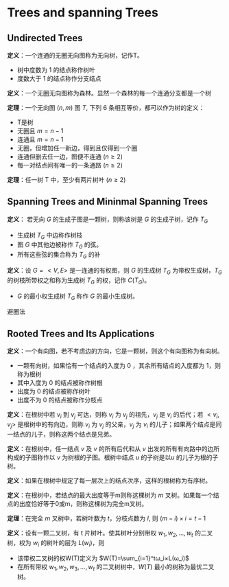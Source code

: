# Trees and spanning Trees

## Undirected Trees

**定义**：一个连通的无圈无向图称为无向树，记作T。

- 树中度数为 1 的结点称作树叶
- 度数大于 1 的结点称作分支结点

**定义**：一个无圈无向图称为森林。显然一个森林的每一个连通分支都是一个树

**定理**：一个无向图 $(n,m)$ 图 $T$, 下列 6 条相互等价，都可以作为树的定义：

- T是树
- 无圈且 $m=n−1$
- 连通且 $m=n−1$
- 无圈，但增加任一新边，得到且仅得到一个圈
- 连通但删去任一边，图便不连通 $(n≥2)$
- 每一对结点间有唯一的一条通路 $(n≥2)$

**定理**：任一树 T 中，至少有两片树叶 $(n≥2)$

## Spanning Trees and Mininmal Spanning Trees

**定义**：
若无向 $G$ 的生成子图是一颗树，则称该树是 $G$ 的生成子树，记作 $T_G$ 

- 生成树 $T_G$ 中边称作树枝
- 图 $G$ 中其他边被称作 $T_G$ 的弦。
- 所有这些弦的集合称为 $T_G$ 的补

**定义**：设 $G=<V,E>$ 是一连通的有权图，则 $G$ 的生成树 $T_G$ 为带权生成树，$T_G$ 的树枝所带权之和称为生成树 $T_G$ 的权，记作 $C(T_G )$。

- $G$ 的最小权生成树 $T_G$ 称作 $G$ 的最小生成树。

避圈法

## Rooted Trees and Its Applications

**定义**：一个有向图，若不考虑边的方向，它是一颗树，则这个有向图称为有向树。

- 一颗有向树，如果恰有一个结点的入度为 0 ，其余所有结点的入度都为 1，则称为根树
- 其中入度为 0 的结点被称作树根
- 出度为 0 的结点被称作树叶
- 出度不为 0 的结点被称作分枝点

**定义**：在根树中若 $v_i$ 到 $v_j$ 可达，则称 $v_i$ 为 $v_j$ 的祖先，$v_j$ 是 $v_i$ 的后代；若 $<v_i,v_j>$ 是根树中的有向边，则称 $v_i$ 为 $v_j$ 的父亲，$v_j$ 为 $v_i$ 的儿子；如果两个结点是同一结点的儿子，则称这两个结点是兄弟。

**定义**：在根树中，任一结点 $v$ 及 $v$ 的所有后代和从 $v$ 出发的所有有向路中的边所构成的子图称作以 $v$ 为树根的子图。根树中结点 $u$ 的子树是以$u$ 的儿子为根的子树。
 
**定义**：如果在根树中规定了每一层次上的结点次序，这样的根树称为有序树。

**定义**：在根树中，若结点的最大出度等于m则称这棵树为 $m$ 叉树。如果每一个结点的出度恰好等于0或m，则称这棵树为完全m叉树。

**定理**：在完全 $m$ 叉树中，若树叶数为 $t$，分枝点数为 $I$, 则 $(m−i)×i=t−1$

**定义**：设有一颗二叉树，有 t 片树叶。使其树叶分别带权 $w_1,w_2,\dots,w_t$ 的二叉树，权为 $w_i$ 的树叶的层为 $L(w_i)$，则

- 该带权二叉树的权W(T)定义为
$W(T)=\sum_{i=1}^tω_i×L(ω_i)$
- 在所有带权 $w_1,w_2,w_3,…,w_t$ 的二叉树树中，$W(T)$ 最小的树称为最优二叉树。
